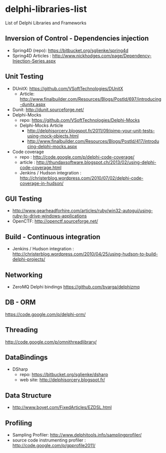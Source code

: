 delphi-libraries-list
=====================

List of Delphi Libraries and Frameworks

Inversion of Control - Dependencies injection
----------------------------------------------

- Spring4D (repo): https://bitbucket.org/sglienke/spring4d
- Spring4D Articles : http://www.nickhodges.com/page/Dependency-Injection-Series.aspx

Unit Testing
------------
- DUnitX: https://github.com/VSoftTechnologies/DUnitX
  - Article: http://www.finalbuilder.com/Resources/Blogs/PostId/697/introducing-dunitx.aspx
- Dunit: http://dunit.sourceforge.net/
- Delphi-Mocks 
  - repo: https://github.com/VSoftTechnologies/Delphi-Mocks
  - Delphi-Mocks Article
    - http://delphisorcery.blogspot.fr/2011/09/pimp-your-unit-tests-using-mock-objects.html
    - http://www.finalbuilder.com/Resources/Blogs/PostId/417/introducing-delphi-mocks.aspx
- Code coverage 
  - repo : http://code.google.com/p/delphi-code-coverage/
  - article : http://thundaxsoftware.blogspot.ch/2013/02/using-delphi-code-coverage.html
  - Jenkins / Hudson integration : http://christerblog.wordpress.com/2010/07/02/delphi-code-coverage-in-hudson/

GUI Testing
-----------
- http://www.gearheadforhire.com/articles/ruby/win32-autogui/using-ruby-to-drive-windows-applications
- OpenCTF: http://openctf.sourceforge.net/
 
Build - Continuous integration
------------------------------
- Jenkins / Hudson integration : http://christerblog.wordpress.com/2010/04/25/using-hudson-to-build-delphi-projects/

Networking
----------
- ZeroMQ Delphi bindings https://github.com/bvarga/delphizmq

DB - ORM
---------
https://code.google.com/p/delphi-orm/


Threading
---------

http://code.google.com/p/omnithreadlibrary/
 

DataBindings
-------------
- DSharp 
  - repo: https://bitbucket.org/sglienke/dsharp
  - web site: http://delphisorcery.blogspot.fr/

Data Structure
--------------
- http://www.boyet.com/FixedArticles/EZDSL.html


Profiling
---------
- Sampling Profiler: http://www.delphitools.info/samplingprofiler/
- source code instrumenting profiler : http://code.google.com/p/gpprofile2011/

